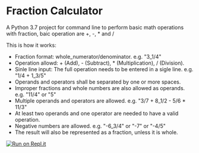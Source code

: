 # Fraction Calculator

A Python 3.7 project for command line to perform basic math operations with fraction, baic operation are +, -, * and /

This is how it works:

* Fraction format: whole_numerator/denominator. e.g. "3_1/4"
* Operation allowd: + (Add), - (Subtract), * (Multiplication), / (Division).
* Sinle line input: The full operation needs to be entered in a sigle line. e.g. "1/4 + 1_3/5"
* Operands and operators shall be separated by one or more spaces.
* Improper fractions and whole numbers are also allowed as operands. e.g. "11/4" or "5"
* Multiple operands and operators are allowed. e.g. "3/7 + 8_1/2 - 5/6 * 11/3"
* At least two operands and one operator are needed to have a valid operation.
* Negative numbers are allowed. e.g. "-6_3/4" or "-7" or "-4/5"
* The result will also be represented as a fraction, unless it is whole.

[![Run on Repl.it](https://repl.it/badge/github/calavraian/FractionCalculator)](https://repl.it/github/calavraian/FractionCalculator)